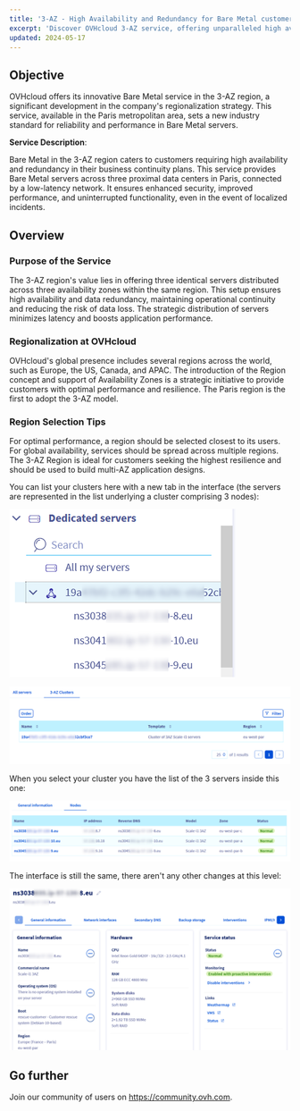 ```yaml
---
title: '3-AZ - High Availability and Redundancy for Bare Metal customers'
excerpt: 'Discover OVHcloud 3-AZ service, offering unparalleled high availability and redundancy across three data centers'
updated: 2024-05-17
---
```


## Objective

OVHcloud offers its innovative Bare Metal service in the 3-AZ region, a significant development in the company's regionalization strategy. This service, available in the Paris metropolitan area, sets a new industry standard for reliability and performance in Bare Metal servers.

**Service Description**:

Bare Metal in the 3-AZ region caters to customers requiring high availability and redundancy in their business continuity plans. This service provides Bare Metal servers across three proximal data centers in Paris, connected by a low-latency network. It ensures enhanced security, improved performance, and uninterrupted functionality, even in the event of localized incidents.

## Overview

### Purpose of the Service

The 3-AZ region's value lies in offering three identical servers distributed across three availability zones within the same region. This setup ensures high availability and data redundancy, maintaining operational continuity and reducing the risk of data loss. The strategic distribution of servers minimizes latency and boosts application performance.

### Regionalization at OVHcloud

OVHcloud's global presence includes several regions across the world, such as Europe, the US, Canada, and APAC. The introduction of the Region concept and support of Availability Zones is a strategic initiative to provide customers with optimal performance and resilience. The Paris region is the first to adopt the 3-AZ model.

### Region Selection Tips

For optimal performance, a region should be selected closest to its users. For global availability, services should be spread across multiple regions. The 3-AZ Region is ideal for customers seeking the highest resilience and should be used to build multi-AZ application designs.

You can list your clusters here with a new tab in the interface (the servers are represented in the list underlying a cluster comprising 3 nodes):

![left_menu](images/01-20240513-blur.png)

![list_clusters](images/02-20240513-blur.png)

When you select your cluster you have the list of the 3 servers inside this one:

![list_servers](images/03-20240513-blur.png)

The interface is still the same, there aren't any other changes at this level:

![detail_server](images/04-20240513-blur.png)

## Go further

Join our community of users on <https://community.ovh.com>.

